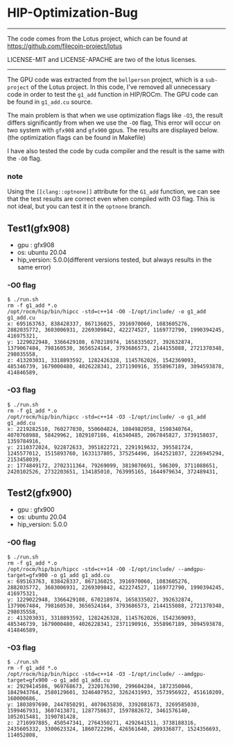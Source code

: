 # HIP-Optimization-Bug
---

The code comes from the Lotus project, which can be found at https://github.com/filecoin-project/lotus

LICENSE-MIT and LICENSE-APACHE are two of the lotus licenses.

---
The GPU code was extracted from the `bellperson` project, which is a `sub-project` of the Lotus project.
In this code, I've removed all unnecessary code in order to test the `g1_add` function in HIP/ROCm.
The GPU code can be found in `g1_add.cu` source.

The main problem is that when we use optimization flags like `-O3`, the result differs
significantly from when we use the `-O0` flag, This error will occur on two system with `gfx908` and `gfx900` gpus. The results are displayed below.
(the optimization flags can be found in Makefile)

I have also tested the code by cuda compiler and the result is the same with the `-O0` flag.

### note
Using the `[[clang::optnone]]` attribute for the `G1_add` function, we can see that the test results are correct even when compiled with O3 flag.
This is not ideal, but you can test it in the `optnone` branch.

## Test1(gfx908)
- gpu : gfx908
- os: ubuntu 20.04
- hip_version: 5.0.0(different versions tested, but always results in the same error)

### -O0 flag

    $ ./run.sh 
    rm -f g1_add *.o
    /opt/rocm/hip/bin/hipcc -std=c++14 -O0 -I/opt/include/ -o g1_add g1_add.cu
    x: 695163763, 838428337, 867136025, 3916970060, 1083605276, 2882035772, 3603006931, 2269309842, 422274527, 1169772790, 1990394245, 416975321, 
    y: 1229022948, 3366429108, 670218974, 1658335027, 392632874, 1379067484, 798160530, 3656524164, 3793686573, 2144155088, 2721370348, 298035558, 
    z: 413203031, 3318893592, 1282426328, 1145762026, 1542369093, 485346739, 1679000480, 4026228341, 2371190916, 3558967189, 3094593878, 414846589,
### -O3 flag

    $ ./run.sh 
    rm -f g1_add *.o
    /opt/rocm/hip/bin/hipcc -std=c++14 -O3 -I/opt/include/ -o g1_add g1_add.cu
    x: 2219282510, 760277030, 550604824, 1084982058, 1598340764, 4070768988, 58429962, 1029107186, 416340485, 2067845827, 3739158037, 1359784916, 
    y: 2110372024, 922872633, 3951822721, 2291919632, 395581724, 1245577012, 1515893760, 1633137805, 375254496, 1642521037, 2226945294, 2153458039, 
    z: 1774849172, 2702311364, 79269099, 3819870691, 506309, 3711088651, 2420102526, 2732203651, 134185010, 763995165, 1644979634, 372489431,

## Test2(gfx900)
- gpu : gfx900
- os: ubuntu 20.04
- hip_version: 5.0.0
### -O0 flag

    $ ./run.sh 
    rm -f g1_add *.o
    /opt/rocm/hip/bin/hipcc -std=c++14 -O0 -I/opt/include/ --amdgpu-target=gfx900 -o g1_add g1_add.cu
    x: 695163763, 838428337, 867136025, 3916970060, 1083605276, 2882035772, 3603006931, 2269309842, 422274527, 1169772790, 1990394245, 416975321, 
    y: 1229022948, 3366429108, 670218974, 1658335027, 392632874, 1379067484, 798160530, 3656524164, 3793686573, 2144155088, 2721370348, 298035558, 
    z: 413203031, 3318893592, 1282426328, 1145762026, 1542369093, 485346739, 1679000480, 4026228341, 2371190916, 3558967189, 3094593878, 414846589,
### -O3 flag

    $ ./run.sh 
    rm -f g1_add *.o
    /opt/rocm/hip/bin/hipcc -std=c++14 -O3 -I/opt/include/ --amdgpu-target=gfx900 -o g1_add g1_add.cu
    x: 2929414586, 969768673, 2320176390, 299604284, 1872350046, 1842943764, 2580129601, 3246407952, 3262431993, 3573956922, 451610209, 160000686, 
    y: 1803897690, 2447850291, 4070635830, 3392081673, 3269585030, 1599467931, 3607413871, 1287758637, 1597882672, 3461576140, 1052015481, 3190781428, 
    z: 2716997885, 450547341, 2764350271, 4292641511, 3738188316, 2435605332, 3300623324, 1860722296, 426561640, 209336877, 1524356693, 114052808, 